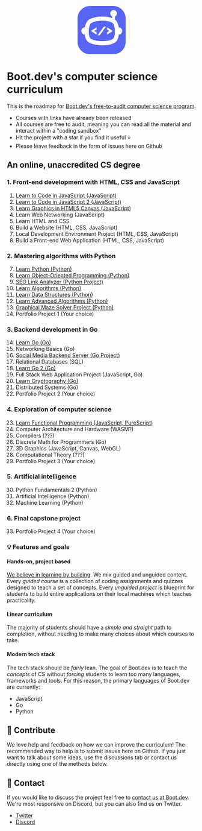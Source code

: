 <p align="center">
  <img width="128" src="logo.png">
</p>

# Boot.dev's computer science curriculum

This is the roadmap for [Boot.dev's free-to-audit computer science program](https://boot.dev). 

* Courses with links have already been released
* All courses are free to audit, meaning you can read all the material and interact within a "coding sandbox"
* Hit the project with a star if you find it useful ⭐
* Please leave feedback in the form of issues here on Github

## An online, unaccredited CS degree

### 1. Front-end development with HTML, CSS and JavaScript

1. [Learn to Code in JavaScript (JavaScript)](https://boot.dev/learn/learn-code-javascript)
2. [Learn to Code in JavaScript
 2 (JavaScript)](https://boot.dev/learn/learn-code-javascript-2)
3. [Learn Graphics in HTML5 Canvas (JavaScript)](https://boot.dev/learn/learn-graphics-html5-canvas)
4. Learn Web Networking (JavaScript)
5. Learn HTML and CSS
6. Build a Website (HTML, CSS, JavaScript)
7. Local Development Environment Project (HTML, CSS, JavaScript)
8. Build a Front-end Web Application (HTML, CSS, JavaScript)

### 2. Mastering algorithms with Python

7. [Learn Python (Python)](https://boot.dev/learn/learn-python)
8. [Learn Object-Oriented Programming (Python)](https://boot.dev/learn/learn-object-oriented-programming)
9.  [SEO Link Analyzer (Python Project)](https://boot.dev/project/59fbb2aa-7d67-4e88-bac8-42f49798a9f5/4a7010c1-e7d3-4cc5-9b1b-d1f4e9f9ce81)
10. [Learn Algorithms (Python)](https://boot.dev/learn/learn-algorithms)
11. [Learn Data Structures (Python)](https://boot.dev/learn/learn-data-structures)
12. [Learn Advanced Algorithms (Python)](https://boot.dev/learn/learn-advanced-algorithms)
13. [Graphical Maze Solver Project (Python)](https://boot.dev/project/2b266bb4-2262-49c0-b6d1-75cd8c5e8be8/5b463508-3371-4df9-8a5c-228431af21b9)
14. Portfolio Project 1 (Your choice)

### 3. Backend development in Go

14. [Learn Go (Go)](https://boot.dev/learn/learn-golang)
15. Networking Basics (Go)
16. [Social Media Backend Server (Go Project)](https://boot.dev/project/709a2e74-eb45-46ea-ac26-4b8e6a3ce3e6/e367dd21-a96b-4f45-bccc-89349283c87c)
17. Relational Databases (SQL)
18. [Learn Go 2 (Go)](https://boot.dev/learn/learn-golang-2)
19. Full Stack Web Application Project (JavaScript, Go)
20. [Learn Cryptography (Go)](https://boot.dev/learn/learn-cryptography)
21. Distributed Systems (Go)
22. Portfolio Project 2 (Your choice)

### 4. Exploration of computer science

23. [Learn Functional Programming (JavaScript, PureScript)](https://boot.dev/learn/learn-functional-programming)
24. Computer Architecture and Hardware (WASM?)
25. Compilers (???)
26. Discrete Math for Programmers (Go)
27. 3D Graphics (JavaScript, Canvas, WebGL)
28. Computational Theory (???)
29. Portfolio Project 3 (Your choice)

### 5. Artificial intelligence

30.  Python Fundamentals 2 (Python)
31.  Artificial Intelligence (Python)
32.  Machine Learning (Python)

### 6. Final capstone project

33. Portfolio Project 4 (Your choice)

### 💡 Features and goals

#### Hands-on, project based

[We believe in learning by building](https://blog.boot.dev/about). We mix guided and unguided content. Every *guided course* is a collection of coding assignments and quizzes designed to teach a set of concepts. Every *unguided project* is blueprint for students to build entire applications on their local machines which teaches practicality.

#### Linear curriculum

The majority of students should have a *simple and straight* path to completion, without needing to make many choices about which courses to take.

#### Modern tech stack

The tech stack should be *fairly* lean. The goal of Boot.dev is to teach the *concepts* of CS without *forcing* students to learn too many languages, frameworks and tools. For this reason, the primary languages of Boot.dev are currently:

* JavaScript
* Go
* Python

## 👏 Contribute

We love help and feedback on how we can improve the curriculum! The recommended way to help is to submit issues here on Github. If you just want to talk about some ideas, use the discussions tab or contact us directly using one of the methods below.

## 💬 Contact

If you would like to discuss the project feel free to [contact us at Boot.dev](https://blog.boot.dev/contact/). We're most responsive on Discord, but you can also find us on Twitter.

* [Twitter](https://twitter.com/bootdotdev)
* [Discord](https://discord.gg/EEkFwbv)
